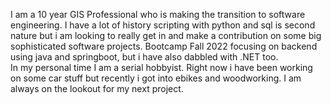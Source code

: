 I am a 10 year GIS Professional who is making the transition to software engineering.  I have a lot of history scripting with python and sql is second nature but i am looking to really get in and make a contribution on some big sophisticated software projects.  Bootcamp Fall 2022 focusing on backend using java and springboot, but i have also dabbled with .NET too.  
In my personal time I am a serial hobbyist.  Right now i have been working on some car stuff but recently i got into ebikes and woodworking. I am always on the lookout for my next project.

<!---
sraznoff/sraznoff is a ✨ special ✨ repository because its `README.md` (this file) appears on your GitHub profile.
You can click the Preview link to take a look at your changes.
--->
